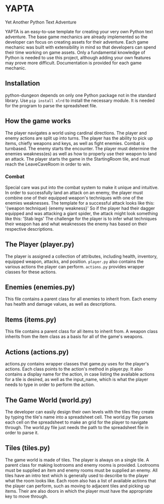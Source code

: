 # YAPTA

Yet Another Python Text Adventure

YAPTA is an easy-to-use template for creating your very own Python text adventure. The base game mechanics are already implemented so the developer can focus on creating assets for their adventure. Each game mechanic was built with extensibility in mind so that developers can spend their time working on game assets. Only a fundamental knowledge of Python is needed to use this project, although adding your own features may prove more difficult. Documentation is provided for each game mechanic.

## Installation
python-dungeon depends on only one Python package not in the standard library. Use `pip install xlrd` to install the necessary module. It is needed for the program to parse the spreadsheet file.

## How the game works
The player navigates a world using cardinal directions. The player and enemy actions are split up into turns. The player has the ability to pick up items, chiefly weapons and keys, as well as fight enemies. Combat is turnbased. The enemy starts the encounter. The player must determine the enemies weakness(es) as well as how to properly use their weapon to land an attack. The player starts the game in the StartingRoom tile, and must reach the LeaveCaveRoom in order to win. 
### Combat
Special care was put into the combat system to make it unique and intuitive. In order to successfully land an attack on an enemy, the player must combine one of their equipped weapon's techniques with one of the enemies weaknesses. The template for a successful attack looks like this:
'{weapon technique} {enemy weakness}'
So if the player had their dagger equipped and was attacking a giant spider, the attack might look something like this:
'Stab legs'
The challenge for the player is to infer what techniques their weapon has and what weaknesses the enemy has based on their respective descriptions.

## The Player (player.py)
The player is assigned a collection of attributes, including health, inventory, equipped weapon, attacks, and position. `player.py` also contains the various actions the player can perform. `actions.py` provides wrapper classes for these actions.

## Enemies (enemies.py)
This file contains a parent class for all enemies to inherit from. Each enemy has health and damage values, as well as descriptions.

## Items (items.py)
This file contains a parent class for all items to inherit from. A weapon class inherits from the item class as a basis for all of the game's weapons.

## Actions (actions.py)
actions.py contains wrapper classes that game.py uses for the player's actions. Each class points to the action's method in player.py. It also contains a display name for the action, in case listing the available actions for a tile is desired, as well as the input_name, which is what the player needs to type in order to perform the action.

## The Game World (world.py)
The developer can easily design their own levels with the tiles they create by typing the tile's name into a spreadsheet cell. The world.py file parses each cell on the spreadsheet to make an grid for the player to navigate through. The world.py file just needs the path to the spreadsheet file in order to parse it.

## Tiles (tiles.py)
The game world is made of tiles. The player is always on a single tile. A parent class for making lootrooms and enemy rooms is provided. Lootrooms must be supplied an item and enemy rooms must be supplied an enemy. All tiles have an intro text which is generally used to describe to the player what the room looks like. Each room also has a list of available actions that the player can perform, such as moving to adjacent tiles and picking up items. Their are also doors in which the player must have the appropriate key to move through.
